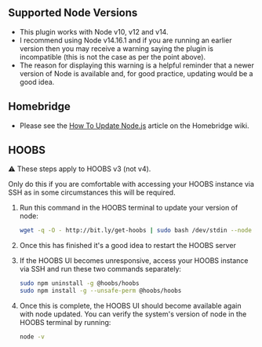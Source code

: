 ## Supported Node Versions

* This plugin works with Node v10, v12 and v14.
* I recommend using Node v14.16.1 and if you are running an earlier version then you may receive a warning saying the plugin is incompatible (this is not the case as per the point above).
* The reason for displaying this warning is a helpful reminder that a newer version of Node is available and, for good practice, updating would be a good idea.

## Homebridge

* Please see the [How To Update Node.js](https://github.com/homebridge/homebridge/wiki/How-To-Update-Node.js) article on the Homebridge wiki.

## HOOBS

⚠️ These steps apply to HOOBS v3 (not v4).

Only do this if you are comfortable with accessing your HOOBS instance via SSH as in some circumstances this will be required.

1. Run this command in the HOOBS terminal to update your version of node:

    ```bash
    wget -q -O - http://bit.ly/get-hoobs | sudo bash /dev/stdin --node lts
    ```

2. Once this has finished it's a good idea to restart the HOOBS server
3. If the HOOBS UI becomes unresponsive, access your HOOBS instance via SSH and run these two commands separately:

    ```bash
    sudo npm uninstall -g @hoobs/hoobs
    sudo npm install -g --unsafe-perm @hoobs/hoobs
    ```

4. Once this is complete, the HOOBS UI should become available again with node updated. You can verify the system's version of node in the HOOBS terminal by running:

    ```bash
    node -v
    ```